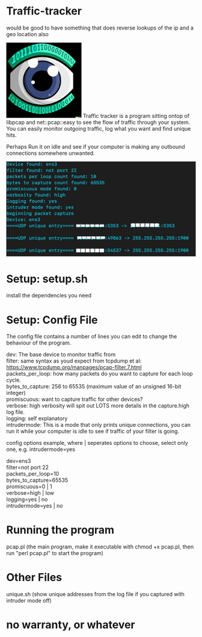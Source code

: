 # Traffic-tracker
would be good to have something that does reverse lookups of the ip and a geo location also


<img src="https://github.com/nightintoxicated/Traffic-tracker/blob/main/logo.png" alt="drawing" width="200"/>  
Traffic tracker is a program sitting ontop of libpcap and net::pcap::easy to see the flow of traffic through your system.  
You can easily monitor outgoing traffic, log what you want and find unique hits.  

Perhaps Run it on idle and see if your computer is making any outbound connections somewhere unwanted.  


<img src="https://github.com/nightintoxicated/Traffic-tracker/blob/main/edit.jpg" alt="drawing"/>  


# Setup: setup.sh  
install the dependencies you need


# Setup: Config File  
The config file contains a number of lines you can edit to change the behaviour of the program.  
  
dev: The base device to monitor traffic from  
filter: same syntax as youd expect from tcpdump et al: https://www.tcpdump.org/manpages/pcap-filter.7.html  
packets_per_loop: how many packets do you want to capture for each loop cycle.  
bytes_to_capture: 256 to 65535 (maximum value of an unsigned 16-bit integer)  
promiscuous: want to capture traffic for other devices?  
verbose: high verbosity will spit out LOTS more details in the capture.high log file.  
logging: self explanatory  
intrudermode: This is a mode that only prints unique connections, you can run it while your computer is idle to see if traffic of your filter is going.  


config options example, where | seperates options to choose, select only one, e.g. intrudermode=yes  

dev=ens3  
filter=not port 22  
packets_per_loop=10  
bytes_to_capture=65535  
promiscuous=0 | 1  
verbose=high | low  
logging=yes | no  
intrudermode=yes | no  

# Running the program  
pcap.pl (the main program, make it executable with chmod +x pcap.pl, then run "perl pcap.pl" to start the program)  

  
# Other Files  
unique.sh (show unique addresses from the log file if you captured with intruder mode off)  



# no warranty, or whatever


